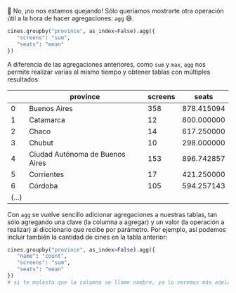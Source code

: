🤬 No, ¡no nos estamos quejando! Sólo queríamos mostrarte otra operación útil a la hora de hacer agregaciones: `agg` 😅. 

```python
cines.groupby("province", as_index=False).agg({
   "screens": "sum",
   "seats": "mean"
})
```
 
A diferencia de las agregaciones anteriores, como `sum` y `max`, `agg` nos permite realizar varias al mismo tiempo y obtener tablas con múltiples resultados: 

||province|screens|seats|
|---|---|---|---|
|0|Buenos Aires|358|878.415094|
|1|Catamarca|12|800.000000|
|2|Chaco|14|617.250000|
|3|Chubut|10|298.000000|
|4|Ciudad Autónoma de Buenos Aires|153|896.742857|
|5|Corrientes|17|421.250000|
|6|Córdoba|105|594.257143|
|(...)|

Con `agg` se vuelve sencillo adicionar agregaciones a nuestras tablas, tan sólo agregando una clave (la columna a agregar) y un valor (la operación a realizar) al diccionario que recibe por parámetro. Por ejemplo, así podemos incluir también la cantidad de cines en la tabla anterior: 

```python
cines.groupby("province", as_index=False).agg({
   "name": "count",
   "screens": "sum",
   "seats": "mean"
})
# si te molesta que la columna se llame nombre, ya lo veremos más adelante...
```
 

